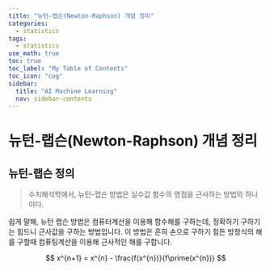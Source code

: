 ```yaml
---
title: "뉴턴-랩슨(Newton-Raphson) 개념 정리" 
categories:
  - statistics
tags:
  - statistics
use_math: true
toc: true
toc_label: "My Table of Contents"
toc_icon: "cog"
sidebar:
  title: "AI Machine Learning"
  nav: sidebar-contents
---
```


# 뉴턴-랩슨(Newton-Raphson) 개념 정리

## 뉴턴-랩슨 정의

> 수치해석학에서, 뉴턴-랩슨 방법은 실수값 함수의 영점을 근사하는 방법의 하나이다. 

쉽게 말해, 뉴턴 랩슨 방법은 컴퓨터계산을 이용해 함수해를 구하는데, 정확하기 구하기는 힘드니 근사값을 구하는 방법입니다. 
이 방법은 흔히 손으로 구하기 힘든 방정식의 해를 구할때 컴퓨팅계산을 이용해 근사적인 해를 구합니다. 

$$ x^{n+1} = x^{n} - \frac{f(x^{n})}{f\prime(x^{n})} $$

